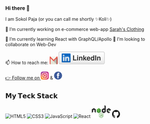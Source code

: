 ### Hi there 👋

I am Sokol Paja (or you can call me shortly ✨Koli✨)

🔭 I’m currently working on e-commerce web-app [Sarah's Clothing](https://sarahs-clothing.herokuapp.com/)

🌱 I’m currently learning React with GraphQL/Apollo
👯 I’m looking to collaborate on Web-Dev

📫 How to reach me: <a href="https://www.gmail.com"><img src="/img/gmail-icon.svg" alt="gmail" height="25" width="25"/></a> [<img src="/img/linkedin.svg"/>](https://www.linkedin.com/in/sokol-paja-9411217b/)<a href="">

👉 Follow me on [<img src="/img/instagram-2-1.svg" alt="instagram" height="25" width="25"/>](https://www.instagram.com/kolpaja/) & [<img src="/img/facebook-3.svg" alt="facebook" height="25" width="25"
    />](https://www.facebook.com/profile.php?id=100012553262237)

## 𝗠𝘆 𝗧𝗲𝗰𝗸 𝗦𝘁𝗮𝗰𝗸

![HTML5](https://img.shields.io/badge/-HTML5-%23E44D27?style=flat-square&logo=html5&logoColor=ffffff)
![CSS3](https://img.shields.io/badge/-CSS3-%231572B6?style=flat-square&logo=css3)
![JavaScript](https://img.shields.io/badge/-JavaScript-%23F7DF1C?style=flat-square&logo=javascript&logoColor=000000&labelColor=%23F7DF1C&color=%23FFCE5A)
![React](https://img.shields.io/badge/-React-%23282C34?style=flat-square&logo=react)
<img src="/img/nodejs-1.svg" alt="nodejs" height="40" width="60">
<img src="/img/github.svg" alt="github" height="25" width="25"/>
